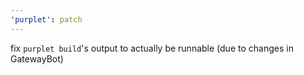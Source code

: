 ```yaml
---
'purplet': patch
---
```


fix `purplet build`'s output to actually be runnable (due to changes in GatewayBot)
